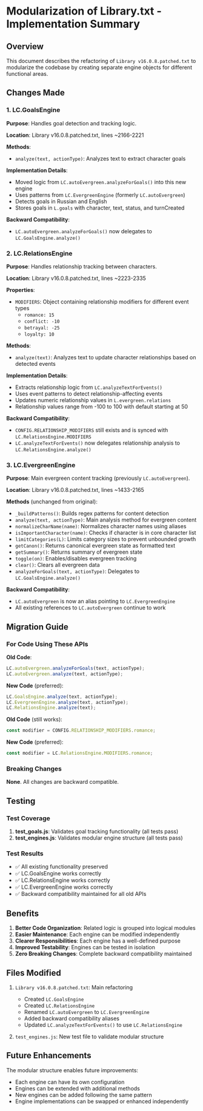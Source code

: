 # Modularization of Library.txt - Implementation Summary

## Overview
This document describes the refactoring of `Library v16.0.8.patched.txt` to modularize the codebase by creating separate engine objects for different functional areas.

## Changes Made

### 1. LC.GoalsEngine
**Purpose**: Handles goal detection and tracking logic.

**Location**: Library v16.0.8.patched.txt, lines ~2166-2221

**Methods**:
- `analyze(text, actionType)`: Analyzes text to extract character goals

**Implementation Details**:
- Moved logic from `LC.autoEvergreen.analyzeForGoals()` into this new engine
- Uses patterns from `LC.EvergreenEngine` (formerly `LC.autoEvergreen`)
- Detects goals in Russian and English
- Stores goals in `L.goals` with character, text, status, and turnCreated

**Backward Compatibility**:
- `LC.autoEvergreen.analyzeForGoals()` now delegates to `LC.GoalsEngine.analyze()`

### 2. LC.RelationsEngine
**Purpose**: Handles relationship tracking between characters.

**Location**: Library v16.0.8.patched.txt, lines ~2223-2335

**Properties**:
- `MODIFIERS`: Object containing relationship modifiers for different event types
  - `romance: 15`
  - `conflict: -10`
  - `betrayal: -25`
  - `loyalty: 10`

**Methods**:
- `analyze(text)`: Analyzes text to update character relationships based on detected events

**Implementation Details**:
- Extracts relationship logic from `LC.analyzeTextForEvents()`
- Uses event patterns to detect relationship-affecting events
- Updates numeric relationship values in `L.evergreen.relations`
- Relationship values range from -100 to 100 with default starting at 50

**Backward Compatibility**:
- `CONFIG.RELATIONSHIP_MODIFIERS` still exists and is synced with `LC.RelationsEngine.MODIFIERS`
- `LC.analyzeTextForEvents()` now delegates relationship analysis to `LC.RelationsEngine.analyze()`

### 3. LC.EvergreenEngine
**Purpose**: Main evergreen content tracking (previously `LC.autoEvergreen`).

**Location**: Library v16.0.8.patched.txt, lines ~1433-2165

**Methods** (unchanged from original):
- `_buildPatterns()`: Builds regex patterns for content detection
- `analyze(text, actionType)`: Main analysis method for evergreen content
- `normalizeCharName(name)`: Normalizes character names using aliases
- `isImportantCharacter(name)`: Checks if character is in core character list
- `limitCategories(L)`: Limits category sizes to prevent unbounded growth
- `getCanon()`: Returns canonical evergreen state as formatted text
- `getSummary()`: Returns summary of evergreen state
- `toggle(on)`: Enables/disables evergreen tracking
- `clear()`: Clears all evergreen data
- `analyzeForGoals(text, actionType)`: Delegates to `LC.GoalsEngine.analyze()`

**Backward Compatibility**:
- `LC.autoEvergreen` is now an alias pointing to `LC.EvergreenEngine`
- All existing references to `LC.autoEvergreen` continue to work

## Migration Guide

### For Code Using These APIs

**Old Code**:
```javascript
LC.autoEvergreen.analyzeForGoals(text, actionType);
LC.autoEvergreen.analyze(text, actionType);
```

**New Code** (preferred):
```javascript
LC.GoalsEngine.analyze(text, actionType);
LC.EvergreenEngine.analyze(text, actionType);
LC.RelationsEngine.analyze(text);
```

**Old Code** (still works):
```javascript
const modifier = CONFIG.RELATIONSHIP_MODIFIERS.romance;
```

**New Code** (preferred):
```javascript
const modifier = LC.RelationsEngine.MODIFIERS.romance;
```

### Breaking Changes
**None**. All changes are backward compatible.

## Testing

### Test Coverage
1. **test_goals.js**: Validates goal tracking functionality (all tests pass)
2. **test_engines.js**: Validates modular engine structure (all tests pass)

### Test Results
- ✅ All existing functionality preserved
- ✅ LC.GoalsEngine works correctly
- ✅ LC.RelationsEngine works correctly  
- ✅ LC.EvergreenEngine works correctly
- ✅ Backward compatibility maintained for all old APIs

## Benefits

1. **Better Code Organization**: Related logic is grouped into logical modules
2. **Easier Maintenance**: Each engine can be modified independently
3. **Clearer Responsibilities**: Each engine has a well-defined purpose
4. **Improved Testability**: Engines can be tested in isolation
5. **Zero Breaking Changes**: Complete backward compatibility maintained

## Files Modified

1. `Library v16.0.8.patched.txt`: Main refactoring
   - Created `LC.GoalsEngine`
   - Created `LC.RelationsEngine`
   - Renamed `LC.autoEvergreen` to `LC.EvergreenEngine`
   - Added backward compatibility aliases
   - Updated `LC.analyzeTextForEvents()` to use `LC.RelationsEngine`

2. `test_engines.js`: New test file to validate modular structure

## Future Enhancements

The modular structure enables future improvements:
- Each engine can have its own configuration
- Engines can be extended with additional methods
- New engines can be added following the same pattern
- Engine implementations can be swapped or enhanced independently
